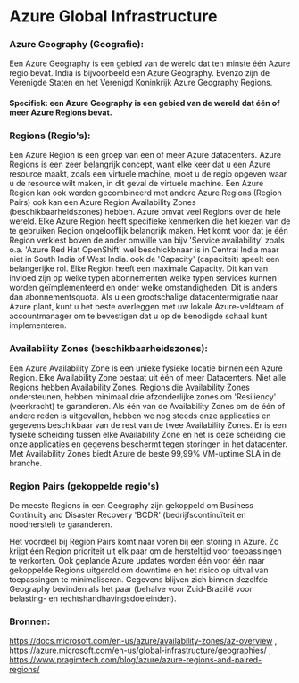 # Azure Global Infrastructure

### Azure Geography (Geografie):

Een Azure Geography is een gebied van de wereld dat ten minste één Azure regio bevat. India is bijvoorbeeld een Azure Geography. 
Evenzo zijn de Verenigde Staten en het Verenigd Koninkrijk Azure Geography Regions.

#### Specifiek: een Azure Geography is een gebied van de wereld dat één of meer Azure Regions bevat.

### Regions (Regio's):

Een Azure Region is een groep van een of meer Azure datacenters.
Azure Regions is een zeer belangrijk concept, want elke keer dat u een Azure resource maakt, zoals een virtuele machine, moet u de regio opgeven waar u de resource wilt maken, in dit geval de virtuele machine.
Een Azure Region kan ook worden gecombineerd met andere Azure Regions (Region Pairs) ook kan een Azure Region Availability Zones (beschikbaarheidszones) hebben.
Azure omvat veel Regions over de hele wereld. Elke Azure Region heeft specifieke kenmerken die het kiezen van de te gebruiken Region ongelooflijk belangrijk maken.
Het komt voor dat je één Region verkiest boven de ander omwille van bijv 'Service availability' zoals o.a. 'Azure Red Hat OpenShift' wel beschickbnaar is in Central India maar niet in South India of West India.
ook de 'Capacity' (capaciteit) speelt een belangerijke rol. Elke Region heeft een maximale Capacity. Dit kan van invloed zijn op welke typen abonnementen welke typen services kunnen worden geïmplementeerd en onder welke omstandigheden. Dit is anders dan abonnementsquota. Als u een grootschalige datacentermigratie naar Azure plant, kunt u het beste overleggen met uw lokale Azure-veldteam of accountmanager om te bevestigen dat u op de benodigde schaal kunt implementeren.


### Availability Zones (beschikbaarheidszones):

Een Azure Availability Zone is een unieke fysieke locatie binnen een Azure Region. 
Elke Availability Zone bestaat uit één of meer Datacenters. Niet alle Regions hebben Availability Zones. Regions die Availability Zones ondersteunen, hebben minimaal drie afzonderlijke zones om 'Resiliency' (veerkracht) te garanderen.
Als één van de Availability Zones om de één of andere reden is uitgevallen, hebben we nog steeds onze applicaties en gegevens beschikbaar van de rest van de twee Availability Zones. Er is een fysieke scheiding tussen elke Availability Zone en het is deze scheiding die onze applicaties en gegevens beschermt tegen storingen in het datacenter. Met Availability Zones biedt Azure de beste 99,99% VM-uptime SLA in de branche.

### Region Pairs (gekoppelde regio's)

De meeste Regions in een Geography zijn gekoppeld om Business Continuity and Disaster Recovery 'BCDR' (bedrijfscontinuïteit en noodherstel) te garanderen.

Het voordeel bij Region Pairs komt naar voren bij een storing in Azure. Zo krijgt één Region prioriteit uit elk paar om de hersteltijd voor toepassingen te verkorten. Ook geplande Azure updates worden één voor één naar gekoppelde Regions uitgerold om downtime en het risico op uitval van toepassingen te minimaliseren. Gegevens blijven zich binnen dezelfde Geography bevinden als het paar (behalve voor Zuid-Brazilië voor belasting- en rechtshandhavingsdoeleinden).

### Bronnen:

https://docs.microsoft.com/en-us/azure/availability-zones/az-overview , https://azure.microsoft.com/en-us/global-infrastructure/geographies/ ,
https://www.pragimtech.com/blog/azure/azure-regions-and-paired-regions/




